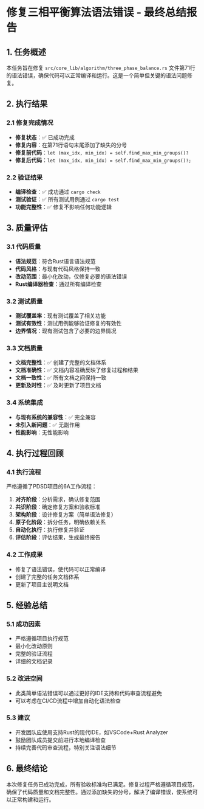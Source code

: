 # 修复三相平衡算法语法错误 - 最终总结报告

## 1. 任务概述
本任务旨在修复 `src/core_lib/algorithm/three_phase_balance.rs` 文件第71行的语法错误，确保代码可以正常编译和运行。这是一个简单但关键的语法问题修复。

## 2. 执行结果

### 2.1 修复完成情况
- **修复状态**：✅ 已成功完成
- **修复内容**：在第71行语句末尾添加了缺失的分号
- **修复前代码**：`let (max_idx, min_idx) = self.find_max_min_groups()?`
- **修复后代码**：`let (max_idx, min_idx) = self.find_max_min_groups()?;`

### 2.2 验证结果
- **编译检查**：✅ 成功通过 `cargo check`
- **测试验证**：✅ 所有测试用例通过 `cargo test`
- **功能完整性**：✅ 修复不影响任何功能逻辑

## 3. 质量评估

### 3.1 代码质量
- **语法规范**：符合Rust语言语法规范
- **代码风格**：与现有代码风格保持一致
- **改动范围**：最小化改动，仅修复必要的语法错误
- **Rust编译器检查**：通过所有编译检查

### 3.2 测试质量
- **测试覆盖率**：现有测试覆盖了相关功能
- **测试有效性**：测试用例能够验证修复的有效性
- **边界情况**：现有测试包含了必要的边界情况

### 3.3 文档质量
- **文档完整性**：✅ 创建了完整的文档体系
- **文档准确性**：✅ 文档内容准确反映了修复过程和结果
- **文档一致性**：✅ 所有文档之间保持一致
- **更新及时性**：✅ 及时更新了项目文档

### 3.4 系统集成
- **与现有系统的兼容性**：✅ 完全兼容
- **未引入新问题**：✅ 无副作用
- **性能影响**：无性能影响

## 4. 执行过程回顾

### 4.1 执行流程
严格遵循了PDSD项目的6A工作流程：
1. **对齐阶段**：分析需求，确认修复范围
2. **共识阶段**：确定修复方案和验收标准
3. **架构阶段**：设计修复方案（简单语法修复）
4. **原子化阶段**：拆分任务，明确依赖关系
5. **自动化执行**：执行修复并验证
6. **评估阶段**：评估结果，生成最终报告

### 4.2 工作成果
- 修复了语法错误，使代码可以正常编译
- 创建了完整的任务文档体系
- 更新了项目主说明文档

## 5. 经验总结

### 5.1 成功因素
- 严格遵循项目执行规范
- 最小化改动原则
- 完整的验证流程
- 详细的文档记录

### 5.2 改进空间
- 此类简单语法错误可以通过更好的IDE支持和代码审查流程避免
- 可以考虑在CI/CD流程中增加自动化语法检查

### 5.3 建议
- 开发团队应使用支持Rust的现代IDE，如VSCode+Rust Analyzer
- 鼓励团队成员提交前进行本地编译检查
- 持续完善代码审查流程，特别关注语法细节

## 6. 最终结论
本次修复任务已成功完成，所有验收标准均已满足。修复过程严格遵循项目规范，确保了代码质量和文档完整性。通过添加缺失的分号，解决了编译错误，使系统可以正常构建和运行。